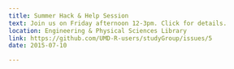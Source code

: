 ```yaml
---
title: Summer Hack & Help Session
text: Join us on Friday afternoon 12-3pm. Click for details.
location: Engineering & Physical Sciences Library
link: https://github.com/UMD-R-users/studyGroup/issues/5
date: 2015-07-10

---
```

